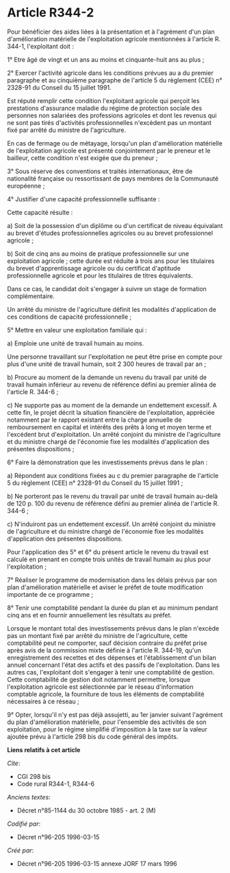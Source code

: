 # Article R344-2

Pour bénéficier des aides liées à la présentation et à l'agrément d'un plan d'amélioration matérielle de l'exploitation
agricole mentionnées à l'article R. 344-1, l'exploitant doit :

1° Etre âgé de vingt et un ans au moins et cinquante-huit ans au plus ;

2° Exercer l'activité agricole dans les conditions prévues au a du premier paragraphe et au cinquième paragraphe de l'article
5 du règlement (CEE) n° 2328-91 du Conseil du 15 juillet 1991.

Est réputé remplir cette condition l'exploitant agricole qui perçoit les prestations d'assurance maladie du régime de
protection sociale des personnes non salariées des professions agricoles et dont les revenus qui ne sont pas tirés
d'activités professionnelles n'excèdent pas un montant fixé par arrêté du ministre de l'agriculture.

En cas de fermage ou de métayage, lorsqu'un plan d'amélioration matérielle de l'exploitation agricole est présenté
conjointement par le preneur et le bailleur, cette condition n'est exigée que du preneur ;

3° Sous réserve des conventions et traités internationaux, être de nationalité française ou ressortissant de pays membres de
la Communauté européenne ;

4° Justifier d'une capacité professionnelle suffisante :

Cette capacité résulte :

a) Soit de la possession d'un diplôme ou d'un certificat de niveau équivalant au brevet d'études professionnelles agricoles
ou au brevet professionnel agricole ;

b) Soit de cinq ans au moins de pratique professionnelle sur une exploitation agricole ; cette durée est réduite à trois ans
pour les titulaires du brevet d'apprentissage agricole ou du certificat d'aptitude professionnelle agricole et pour les
titulaires de titres équivalents.

Dans ce cas, le candidat doit s'engager à suivre un stage de formation complémentaire.

Un arrêté du ministre de l'agriculture définit les modalités d'application de ces conditions de capacité professionnelle ;

5° Mettre en valeur une exploitation familiale qui :

a) Emploie une unité de travail humain au moins.

Une personne travaillant sur l'exploitation ne peut être prise en compte pour plus d'une unité de travail humain, soit 2 300
heures de travail par an ;

b) Procure au moment de la demande un revenu du travail par unité de travail humain inférieur au revenu de référence défini
au premier alinéa de l'article R. 344-6 ;

c) Ne supporte pas au moment de la demande un endettement excessif. A cette fin, le projet décrit la situation financière de
l'exploitation, appréciée notamment par le rapport existant entre la charge annuelle de remboursement en capital et intérêts
des prêts à long et moyen terme et l'excédent brut d'exploitation. Un arrêté conjoint du ministre de l'agriculture et du
ministre chargé de l'économie fixe les modalités d'application des présentes dispositions ;

6° Faire la démonstration que les investissements prévus dans le plan :

a) Répondent aux conditions fixées au c du premier paragraphe de l'article 5 du règlement (CEE) n° 2328-91 du Conseil du 15
juillet 1991 ;

b) Ne porteront pas le revenu du travail par unité de travail humain au-delà de 120 p. 100 du revenu de référence défini au
premier alinéa de l'article R. 344-6 ;

c) N'induiront pas un endettement excessif. Un arrêté conjoint du ministre de l'agriculture et du ministre chargé de
l'économie fixe les modalités d'application des présentes dispositions.

Pour l'application des 5° et 6° du présent article le revenu du travail est calculé en prenant en compte trois unités de
travail humain au plus pour l'exploitation ;

7° Réaliser le programme de modernisation dans les délais prévus par son plan d'amélioration matérielle et aviser le préfet
de toute modification importante de ce programme ;

8° Tenir une comptabilité pendant la durée du plan et au minimum pendant cinq ans et en fournir annuellement les résultats au
préfet.

Lorsque le montant total des investissements prévus dans le plan n'excède pas un montant fixé par arrêté du ministre de
l'agriculture, cette comptabilité peut ne comporter, sauf décision contraire du préfet prise après avis de la commission
mixte définie à l'article R. 344-19, qu'un enregistrement des recettes et des dépenses et l'établissement d'un bilan annuel
concernant l'état des actifs et des passifs de l'exploitation. Dans les autres cas, l'exploitant doit s'engager à tenir une
comptabilité de gestion. Cette comptabilité de gestion doit notamment permettre, lorsque l'exploitation agricole est
sélectionnée par le réseau d'information comptable agricole, la fourniture de tous les éléments de comptabilité nécessaires à
ce réseau ;

9° Opter, lorsqu'il n'y est pas déjà assujetti, au 1er janvier suivant l'agrément du plan d'amélioration matérielle, pour
l'ensemble des activités de son exploitation, pour le régime simplifié d'imposition à la taxe sur la valeur ajoutée prévu à
l'article 298 bis du code général des impôts.

**Liens relatifs à cet article**

_Cite_:

  - CGI 298 bis
  - Code rural R344-1, R344-6

_Anciens textes_:

  - Décret n°85-1144 du 30 octobre 1985 - art. 2 (M)

_Codifié par_:

  - Décret n°96-205 1996-03-15

_Créé par_:

  - Décret n°96-205 1996-03-15 annexe JORF 17 mars 1996
